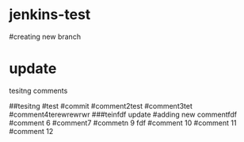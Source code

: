 # jenkins-test
#creating new branch
# update
tesitng comments

##tesitng
#test
#commit
#comment2test
#comment3tet
#comment4terewrewrwr
###teinfdf
update
#adding new commentfdf
#comment 6
#comment7
#commetn 9
fdf
#comment 10
#comment 11
#comment 12
